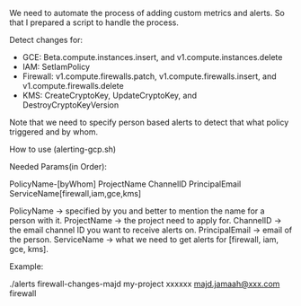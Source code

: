 We need to automate the process of adding custom metrics and alerts.
So that I prepared a script to handle the process.

Detect changes for:
- GCE: 
Beta.compute.instances.insert, and v1.compute.instances.delete
- IAM:
SetIamPolicy
- Firewall:
v1.compute.firewalls.patch, v1.compute.firewalls.insert, and v1.compute.firewalls.delete
- KMS:
CreateCryptoKey, UpdateCryptoKey, and DestroyCryptoKeyVersion



Note that we need to specify person based alerts to detect that what policy triggered and by whom.


How to use (alerting-gcp.sh)

Needed Params(in Order):

PolicyName-[byWhom] ProjectName ChannelID PrincipalEmail ServiceName[firewall,iam,gce,kms]

PolicyName → specified by you and better to mention the name for a person with it.
ProjectName → the project need to apply for.
ChannelID → the email channel ID you want to receive alerts on.
PrincipalEmail → email of the person.
ServiceName → what we need to get alerts for [firewall, iam, gce, kms].

Example: 

./alerts firewall-changes-majd my-project xxxxxx majd.jamaah@xxx.com firewall
